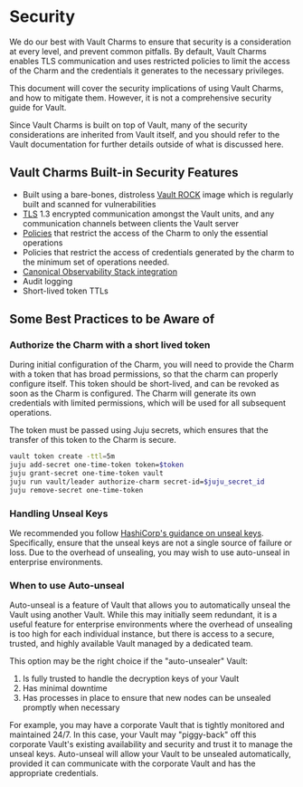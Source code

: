 # Security

We do our best with Vault Charms to ensure that security is a consideration at every level, and prevent common pitfalls. By default, Vault Charms enables TLS communication and uses restricted policies to limit the access of the Charm and the credentials it generates to the necessary privileges.

This document will cover the security implications of using Vault Charms, and how to mitigate them. However, it is not a comprehensive security guide for Vault.

Since Vault Charms is built on top of Vault, many of the security considerations are inherited from Vault itself, and you should refer to the Vault documentation for further details outside of what is discussed here.

## Vault Charms Built-in Security Features

- Built using a bare-bones, distroless [Vault ROCK](https://github.com/canonical/vault-rock) image which is regularly built and scanned for vulnerabilities
- [TLS](https://discourse.charmhub.io/t/vault-tls-reference/13596) 1.3 encrypted communication amongst the Vault units, and any communication channels between clients the Vault server
- [Policies](https://discourse.charmhub.io/t/reference-vault-charm-policies/15483) that restrict the access of the Charm to only the essential operations
- Policies that restrict the access of credentials generated by the charm to the minimum set of operations needed.
- [Canonical Observability Stack integration](https://discourse.charmhub.io/t/how-to-integrate-vault-k8s-with-cos/13386)
- Audit logging
- Short-lived token TTLs

## Some Best Practices to be Aware of

### Authorize the Charm with a short lived token

During initial configuration of the Charm, you will need to provide the Charm with a token that has broad permissions, so that the charm can properly configure itself. This token should be short-lived, and can be revoked as soon as the Charm is configured. The Charm will generate its own credentials with limited permissions, which will be used for all subsequent operations.

The token must be passed using Juju secrets, which ensures that the transfer of this token to the Charm is secure.

```bash
vault token create -ttl=5m
juju add-secret one-time-token token=$token
juju grant-secret one-time-token vault
juju run vault/leader authorize-charm secret-id=$juju_secret_id
juju remove-secret one-time-token
```

### Handling Unseal Keys

We recommended you follow [HashiCorp's guidance on unseal keys](https://developer.hashicorp.com/vault/docs/configuration/seal/seal-best-practices#operator-overhead). Specifically, ensure that the unseal keys are not a single source of failure or loss. Due to the overhead of unsealing, you may wish to use auto-unseal in enterprise environments.

### When to use Auto-unseal

Auto-unseal is a feature of Vault that allows you to automatically unseal the Vault using another Vault. While this may initially seem redundant, it is a useful feature for enterprise environments where the overhead of unsealing is too high for each individual instance, but there is access to a secure, trusted, and highly available Vault managed by a dedicated team.

This option may be the right choice if the "auto-unsealer" Vault:

1. Is fully trusted to handle the decryption keys of your Vault
2. Has minimal downtime
3. Has processes in place to ensure that new nodes can be unsealed promptly when necessary

For example, you may have a corporate Vault that is tightly monitored and maintained 24/7. In this case, your Vault may "piggy-back" off this corporate Vault's existing availability and security and trust it to manage the unseal keys. Auto-unseal will allow your Vault to be unsealed automatically, provided it can communicate with the corporate Vault and has the appropriate credentials.
